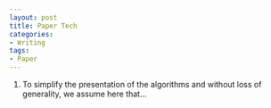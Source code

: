 ```yaml
---
layout: post
title: Paper Tech
categories:
- Writing
tags:
- Paper
---
```


1. To simplify the presentation of the algorithms and without loss of generality, we assume here that...




